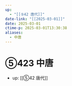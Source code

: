 ```yaml
---
up:
  - "[[⑤42 唐代]]"
date-link: "[[2025-03-01]]"
date: 2025-03-01
ctime-p: 2025-03-01T13:30:38
aliases:
  - 中唐
---
```


# ⑤423 中唐

- up: [[⑤42 唐代]]
